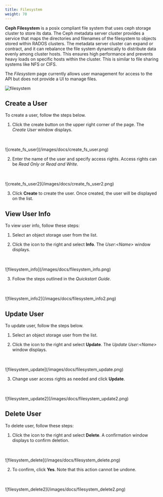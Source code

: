 ```yaml
---
title: Filesystem
weight: 70
---
```


**Ceph Filesystem** is a posix compliant file system that uses ceph storage cluster to store its data. The Ceph metadata server cluster provides a service that maps the directories and filenames of the filesystem to objects stored within RADOS clusters. The metadata server cluster can expand or contract, and it can rebalance the file system dynamically to distribute data evenly among cluster hosts. This ensures high performance and prevents heavy loads on specific hosts within the cluster. This is similar to file sharing systems like NFS or CIFS.

The *Filesystem* page currently allows user management for access to the API but does not provide a UI to manage files.

![filesystem](/images/docs/filesystem.png)

## Create a User

To create a user, follow the steps below.

1. Click the create button on the upper right corner of the page. The *Create User* window displays.
<br />
<br />
    ![create_fs_user](/images/docs/create_fs_user.png)

2. Enter the name of the user and specify access rights. Access rights can be *Read Only* or *Read and Write*.
<br />
<br />
    ![create_fs_user2](/images/docs/create_fs_user2.png)

3. Click **Create** to create the user. Once created, the user will be displayed on the list.

## View User Info

To view user info, follow these steps:

1. Select an object storage user from the list.

2. Click the icon to the right and select **Info**. The *User:\<Name>* window displays.
<br />
<br />
    ![filesystem_info](/images/docs/filesystem_info.png)

3. Follow the steps outlined in the *Quickstart Guide*.
<br />
<br />
    ![filesystem_info2](/images/docs/filesystem_info2.png)

## Update User

To update user, follow the steps below.

1. Select an object storage user from the list.

2. Click the icon to the right and select **Update**. The *Update User:\<Name>* window displays.
<br />
<br />
    ![filesystem_update](/images/docs/filesystem_update.png)

3. Change user access rights as needed and click **Update**.
<br />
<br />
    ![filesystem_update2](/images/docs/filesystem_update2.png)

## Delete User

To delete user, follow these steps:

1. Click the icon to the right and select **Delete**. A confirmation window displays to confirm deletion.
<br />
<br />
    ![filesystem_delete](/images/docs/filesystem_delete.png)

2. To confirm, click **Yes**. Note that this action cannot be undone.
<br />
<br />
    ![filesystem_delete2](/images/docs/filesystem_delete2.png)
